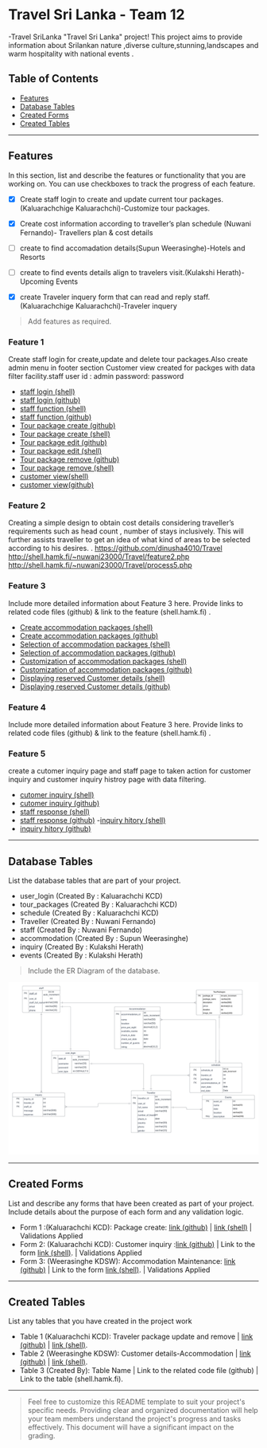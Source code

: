 # Travel Sri Lanka - Team 12

-Travel SriLanka "Travel Sri Lanka" project! This project aims to provide information about Srilankan nature ,diverse culture,stunning,landscapes and warm hospitality with national events .

## Table of Contents
- [Features](#features)
- [Database Tables](#database-tables)
- [Created Forms](#created-forms)
- [Created Tables](#created-tables)

---

## Features

In this section, list and describe the features or functionality that you are working on. You can use checkboxes to track the progress of each feature.

- [X] Create staff login to create and update current tour packages.(Kaluarachchige Kaluarachchi)-Customize tour packages.
- [X] Create cost information according to traveller’s plan schedule  (Nuwani Fernando)- Travellers plan & cost details
- [ ] create to find accomadation details(Supun Weerasinghe)-Hotels and Resorts 
- [ ] create to find events details align to travelers visit.(Kulakshi Herath)-Upcoming Events
- [X] create Traveler inquery form that can read and reply staff.(Kaluarachchige Kaluarachchi)-Traveler inquery



> Add features as required. 

### Feature 1

Create staff login  for  create,update and delete  tour packages.Also create admin menu in footer section
Customer view created for packges with data filter facility.staff user id : admin password: password
- [staff login (shell)](http://shell.hamk.fi/~kaluarachchige23000/webpro/Travel/login.php)
- [staff login (github)](https://github.com/dinusha4010/Travel/blob/main/login.php)
- [staff function (shell)](http://shell.hamk.fi/~kaluarachchige23000/webpro/Travel/staff.php)
- [staff function (github)](https://github.com/dinusha4010/Travel/blob/main/staff.php)
- [Tour package create (github)](https://github.com/dinusha4010/Travel/blob/main/create_package.php)
- [Tour package create (shell)](http://shell.hamk.fi/~kaluarachchige23000/webpro/Travel/create_package.php)
- [Tour package edit (github)](https://github.com/dinusha4010/Travel/blob/main/tour_update.php)
- [Tour package edit (shell)](http://shell.hamk.fi/~kaluarachchige23000/webpro/Travel/staff_view.php)
- [Tour package remove (github)](https://github.com/dinusha4010/Travel/blob/main/tour_remove.php)
- [Tour package remove (shell)](http://shell.hamk.fi/~kaluarachchige23000/webpro/Travel/staff_view.php)
- [customer view(shell)](https://github.com/dinusha4010/Travel/blob/main/package.php)
- [customer view(github)](http://shell.hamk.fi/~kaluarachchige23000/webpro/Travel/package.php)
### Feature 2
Creating a simple design to obtain cost details considering traveller’s requirements such as head count , number of stays inclusively.
This will further assists traveller to get an idea of what kind of areas to be selected according to his desires.
.
https://github.com/dinusha4010/Travel
http://shell.hamk.fi/~nuwani23000/Travel/feature2.php 
http://shell.hamk.fi/~nuwani23000/Travel/process5.php 

### Feature 3

Include more detailed information about Feature 3 here. Provide links to related code files (github) & link to the feature (shell.hamk.fi) .

- [Create accommodation packages (shell)](http://shell.hamk.fi/~supun23000/Travel/accommaintenance.php)
- [Create accommodation packages (github)](https://github.com/dinusha4010/Travel/blob/main/accommaintenance.php)
- [Selection of accommodation packages (shell)](http://shell.hamk.fi/~supun23000/Travel/accommodation.php)
- [Selection of accommodation packages (github)](https://github.com/dinusha4010/Travel/blob/main/accommodation.php)
- [Customization of accommodation packages (shell)](http://shell.hamk.fi/~supun23000/Travel/accommodationhotels.php)
- [Customization of accommodation packages (github)](https://github.com/dinusha4010/Travel/blob/main/accommodationhotels.php)
- [Displaying reserved Customer details (shell)](http://shell.hamk.fi/~supun23000/Travel/accommodationread.php)
- [Displaying reserved Customer details (github)](https://github.com/dinusha4010/Travel/blob/main/accommodationread.php)

### Feature 4

Include more detailed information about Feature 3 here. Provide links to related code files (github) & link to the feature (shell.hamk.fi) .

### Feature 5

create a cutomer inquiry page and staff page to taken action for customer inquiry and customer inquiry histroy page with data filtering.

- [cutomer inquiry (shell)](http://shell.hamk.fi/~kaluarachchige23000/webpro/Travel/Inquiry.php)
- [cutomer inquiry (github)](https://github.com/dinusha4010/Travel/blob/main/Inquiry.php)
- [staff response  (shell)](http://shell.hamk.fi/~kaluarachchige23000/webpro/Travel/staff_response.php)
- [staff response  (github)](https://github.com/dinusha4010/Travel/blob/main/inquiry_update.php)
-[inquiry hitory  (shell)](http://shell.hamk.fi/~kaluarachchige23000/webpro/Travel/inquiry_history.php)
- [inquiry hitory  (github)](https://github.com/dinusha4010/Travel/blob/main/inquiry_history.php)


---

## Database Tables

List the database tables that are part of your project. 


- user_login (Created By : Kaluarachchi KCD)
- tour_packages (Created By : Kaluarachchi KCD)
- schedule (Created By : Kaluarachchi KCD)
- Traveller (Created By : Nuwani Fernando)
- staff (Created By : Nuwani Fernando)
- accommodation (Created By : Supun Weerasinghe)
- inquiry (Created By : Kulakshi Herath)
- events (Created By : Kulakshi Herath)




> Include the ER Diagram of the database. 

![alt text](./images/ER.png)

---

## Created Forms

List and describe any forms that have been created as part of your project. Include details about the purpose of each form and any validation logic.

- Form 1 :(Kaluarachchi KCD): Package create: [link (github)](https://github.com/dinusha4010/Travel/blob/main/create_package.php) | [link (shell)](http://shell.hamk.fi/~kaluarachchige23000/webpro/Travel/create_package.php) | Validations Applied
- Form 2: (Kaluarachchi KCD): Customer inquiry :[link (github)](https://github.com/dinusha4010/Travel/blob/main/Inquiry.php) | Link to the form [link (shell)](http://shell.hamk.fi/~kaluarachchige23000/webpro/Travel/Inquiry.php).  | Validations Applied
- Form 3: (Weerasinghe KDSW): Accommodation Maintenance: [link (github)](https://github.com/dinusha4010/Travel/blob/main/accommaintenance.php) | Link to the form [link (shell)](http://shell.hamk.fi/~supun23000/Travel/accommaintenance.php).  | Validations Applied


---

## Created Tables

List any tables that you have created in the project work

- Table 1 (Kaluarachchi KCD): Traveler package update and remove | [link (github)](https://github.com/dinusha4010/Travel/blob/main/staff_view.php) | [link (shell)](http://shell.hamk.fi/~kaluarachchige23000/webpro/Travel/staff_view.php).
- Table 2 (Weerasinghe KDSW): Customer details-Accommodation | [link (github)](https://github.com/dinusha4010/Travel/blob/main/accommodationread.php) | [link (shell)](http://shell.hamk.fi/~supun23000/Travel/accommodationread.php).
- Table 3 (Created By): Table Name | Link to the related code file (github) | Link to the table (shell.hamk.fi).

---



> Feel free to customize this README template to suit your project's specific needs. Providing clear and organized documentation will help your team members understand the project's progress and tasks effectively. This document will have a significant impact on the grading. 
